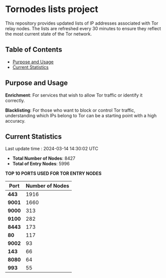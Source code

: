 # Tornodes lists project

This repository provides updated lists of IP addresses associated with Tor relay nodes. The lists are refreshed every 30 minutes to ensure they reflect the most current state of the Tor network.

## Table of Contents

- [Purpose and Usage](#purpose-and-usage)
- [Current Statistics](#current-statistics)


## Purpose and Usage

**Enrichment**: For services that wish to allow Tor traffic or identify it correctly.

**Blacklisting**: For those who want to block or control Tor traffic, understanding which IPs belong to Tor can be a starting point with a high accuracy.

## Current Statistics

Last update time : 2024-03-14 14:30:02 UTC

- **Total Number of Nodes**: 8427
- **Total of Entry Nodes**: 5996

**TOP 10 PORTS USED FOR TOR ENTRY NODES**

| **Port** | **Number of Nodes** |
|------|-----------------|
| **443**   | 1916  |
| **9001**   | 1660  |
| **9000**   | 313  |
| **9100**   | 282  |
| **8443**   | 173  |
| **80**   | 117  |
| **9002**   | 93  |
| **143**   | 66  |
| **8080**   | 64  |
| **993**   | 55  |

